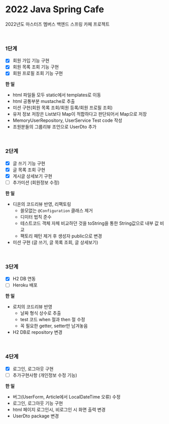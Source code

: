 # 2022 Java Spring Cafe

2022년도 마스터즈 멤버스 백엔드 스프링 카페 프로젝트

<br>

### 1단계

- [x] 회원 가입 기능 구현
- [x] 회원 목록 조회 기능 구현
- [x] 회원 프로필 조회 기능 구현

**한 일**

- html 파일들 모두 static에서 templates로 이동
- html 공통부분 mustache로 추출
- 미션 구현(회원 목록 조회/회원 등록/회원 프로필 조회)
- 유저 정보 저장은 List보다 Map이 적합하다고 판단되어서 Map으로 저장
- MemoryUserRepository, UserService Test code 작성
- 조원분들의 그룹리뷰 조언으로 UserDto 추가

<br>

### 2단계

- [x] 글 쓰기 기능 구현
- [x] 글 목록 조회 구현
- [x] 게시글 상세보기 구현
- [ ] 추가미션 (회원정보 수정)

**한 일**

- 디온의 코드리뷰 반영, 리팩토링
  - 쓸모없는 `@Configuration` 클래스 제거
  - 디미터 법칙 준수
  - 테스트코드 객체 자체 비교하던 것을 toString을 통한 String값으로 내부 값 비교
  - 팩토리 패턴 제거 후 생성자 public으로 변경
- 미션 구현 (글 쓰기, 글 목록 조회, 글 상세보기)

<br>

### 3단계

- [x] H2 DB 연동
- [ ] Heroku 배포

**한 일**

- 로치의 코드리뷰 반영
  - 날짜 형식 상수로 추출
  - test 코드 when 절과 then 절 수정
  - 꼭 필요한 getter, setter만 남겨놓음
- H2 DB로 repository 변경

<br>

### 4단계

- [x] 로그인, 로그아웃 구현
- [ ] 추가구현사항 (개인정보 수정 기능)

**한 일**

- 버그(UserForm, Article에서 LocalDateTime 오류) 수정
- 로그인, 로그아웃 기능 구현
- html 페이지 로그인시, 비로그인 시 화면 출력 변경
- UserDto package 변경
